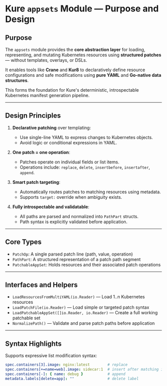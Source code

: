 # Kure `appsets` Module — Purpose and Design

## Purpose

The `appsets` module provides the **core abstraction layer** for loading, representing, and mutating Kubernetes resources using **structured patches** — without templates, overlays, or DSLs.

It enables tools like **Crane** and **Kur8** to declaratively define resource configurations and safe modifications using **pure YAML** and **Go-native data structures**.

This forms the foundation for Kure's deterministic, introspectable Kubernetes manifest generation pipeline.

---

## Design Principles

1. **Declarative patching** over templating:
   - Use single-line YAML to express changes to Kubernetes objects.
   - Avoid logic or conditional expressions in YAML.

2. **One patch = one operation**:
   - Patches operate on individual fields or list items.
   - Operations include: `replace`, `delete`, `insertbefore`, `insertafter`, `append`.

3. **Smart patch targeting**:
   - Automatically routes patches to matching resources using metadata.
   - Supports `target:` override when ambiguity exists.

4. **Fully introspectable and validatable**:
   - All paths are parsed and normalized into `PathPart` structs.
   - Path syntax is explicitly validated before application.

---

## Core Types

- `PatchOp`: A single parsed patch line (path, value, operation)
- `PathPart`: A structured representation of a patch path segment
- `PatchableAppSet`: Holds resources and their associated patch operations

---

## Interfaces and Helpers

- `LoadResourcesFromMultiYAML(io.Reader)` — Load 1..n Kubernetes resources
- `LoadPatchFile(io.Reader)` — Load simple or targeted patch syntax
- `LoadPatchableAppSet([]io.Reader, io.Reader)` — Create a full working patchable set
- `NormalizePath()` — Validate and parse patch paths before application

---

## Syntax Highlights

Supports expressive list modification syntax:

```yaml
spec.containers[3].image: nginx:latest        # replace
spec.containers[+=name=web].image: sidecar:1  # insert after matching item
spec.containers[-]: { name: debug }           # append
metadata.labels[delete=app]: ""               # delete label

